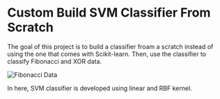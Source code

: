 # Custom Build SVM Classifier From Scratch

The goal of this project is to build a classifier froam a scratch instead of using the one that comes with Scikit-learn. Then, use the classifier to classify Fibonacci and XOR data. 

![Fibonacci Data](https://raw.github.com/ibhatta17/Machine-Learning/Custom-Classifier/img/Fibonacci.png)

In here, SVM classifier is developed using linear and RBF kernel.
